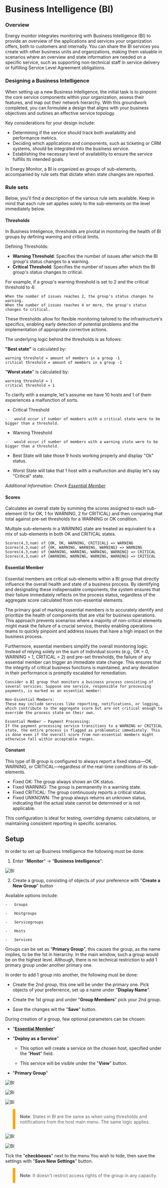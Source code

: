# Business Intelligence (BI)

### Overview

Energy monitor integrates monitoring with Business Intelligence (BI) to provide an overview of the applications and services your organization offers, both to customers and internally. You can share the BI services you create with other business units and organizations, making them valuable in scenarios where an overview and state information are needed on a specific service, such as supporting non-technical staff in service delivery or fulfilling Service Level Agreement obligations.

### Designing a Business Intelligence

When setting up a new Business Intelligence, the initial task is to pinpoint the core service components within your organization, assess their features, and map out their network hierarchy. With this groundwork completed, you can formulate a design that aligns with your business objectives and outlines an effective service topology.

Key considerations for your design include:

- Determining if the service should track both availability and performance metrics.
- Deciding which applications and components, such as ticketing or CRM systems, should be integrated into the business service.
- Establishing the necessary level of availability to ensure the service fulfills its intended goals.

In Energy Monitor, a BI is organized as groups of sub-elements, accompanied by rule sets that dictate when state changes are reported.

### Rule sets

Below, you'll find a description of the various rule sets available. Keep in mind that each rule set applies solely to the sub-elements on the level immediately below.

#### Thresholds

In Business Inteligence, thresholds are pivotal in monitoring the health of BI groups by defining warning and critical limits.

Defining Thresholds:

- **Warning Threshold**: Specifies the number of issues after which the BI group's status changes to a warning.
- **Critical Threshold**: Specifies the number of issues after which the BI group's status changes to critical.

For example, if a group's warning threshold is set to 2 and the critical threshold to 4:

    When the number of issues reaches 2, the group's status changes to warning.
    When the number of issues reaches 4 or more, the group's status changes to critical.

These thresholds allow for flexible monitoring tailored to the infrastructure's specifics, enabling early detection of potential problems and the implementation of appropriate corrective actions.

The underlying logic behind the thresholds is as follows:

**"Best state"** is calculated by:

```
warning threshold = amount of members in a group -1
critical threshold = amount of members in a group -1
```
"**Worst state**" is calculated by:
```
warning threshold = 1
critical threshold = 1
```

To clarify with a example, let's assume we have 10 hosts and 1 of them experiences a malfunction of sorts.

-    Critical Threshold

    -   would occur if number of members with a critical state were to be bigger than a threshold.      

-    Warning Threshold

    -   would occur if number of members with a warning state were to be bigger than a threshold. 

-   Best State will take those 9 hosts working properly and display "Ok" status. 

-   Worst State will take that 1 host with a malfunction and display let's say "Critical" state. 

_Additional Information: Check [Essential Member](#essential-member)_

#### Scores

Calculates an overall state by summing the scores assigned to each sub-element (0 for OK, 1 for WARNING, 2 for CRITICAL) and then comparing that total against pre-set thresholds for a WARNING or OK condition.

Multiple sub-elements in a WARNING state are treated as equivalent to a mix of sub-elements in both OK and CRITICAL states.

    Scores(4,3,num) of {OK, OK, WARNING, CRITICAL} => WARNING
    Scores(4,3,num) of {OK, WARNING, WARNING, WARNING} => WARNING 
    Scores(4,3,num) of {WARNING, WARNING, WARNING, WARNING} => CRITICAL
    Scores(4,3,num) of {WARNING, WARNING, WARNING, WARNING} => CRITICAL

#### Essential Member

Essential members are critical sub-elements within a BI group that directly influence the overall health and state of a business process. By identifying and designating these indispensable components, the system ensures that their failure immediately reflects on the process status, regardless of the aggregate score calculated from non-essential elements.

The primary goal of marking essential members is to accurately identify and prioritize the health of components that are vital for business operations. This approach prevents scenarios where a majority of non-critical elements might mask the failure of a crucial service, thereby enabling operations teams to quickly pinpoint and address issues that have a high impact on the business process.

Furthermore, essential members simplify the overall monitoring logic. Instead of relying solely on the sum of individual scores (e.g., OK = 0, WARNING = 1, CRITICAL = 2) and pre-set thresholds, the failure of any essential member can trigger an immediate state change. This ensures that the integrity of critical business functions is maintained, and any deviation in their performance is promptly escalated for remediation.

    Consider a BI group that monitors a business process consisting of several services. Suppose one service, responsible for processing payments, is marked as an essential member:

    Non-Essential Members:
    These may include services like reporting, notifications, or logging, which contribute to the aggregate score but are not critical enough to override the process state on their own.

    Essential Member – Payment Processing:
    If the payment processing service transitions to a WARNING or CRITICAL state, the entire process is flagged as problematic immediately. This is done even if the overall score from non-essential members might otherwise fall within acceptable ranges.

#### Constant

This type of BI group is configured to always report a fixed status—OK, WARNING, or CRITICAL—regardless of the real-time conditions of its sub-elements.

- Fixed OK: The group always shows an OK status.
- Fixed WARNING: The group is permanently in a warning state.
- Fixed CRITICAL: The group continuously reports a critical status.
- Fixed UNKNOWN:  The group always returns an unknown status, indicating that the actual state cannot be determined or is not applicable.

This configuration is ideal for testing, overriding dynamic calculations, or maintaining consistent reporting in specific scenarios.


## Setup

In order to set up Business Intelligence the following must be done:

1. Enter "**Monitor**" -> "**Business Intelligence**":

![BI](/media/05_00_02_01_Business_Intelligence.png)

2. Create a group, consisting of objects of your preference with "**Create a New Group**" button

Available options include:

    -   Groups

    -   Hostgroups

    -   Servicegroups
    
    -   Hosts

    -   Services

Groups can be set as "**Primary Group**", this causes the group, as the name implies, to be the 1st in hierarchy. In the main window, such a group would be on the highest level. Although, there is no technical restriction to add 1 primary group under another primary one. 

In order to add 1 group into another, the following must be done:

-   Create the 2nd group, this one will be under the primary one. Pick objects of your preferrence, set up a name under "**Display Name**".

-   Create the 1st group and under "**Group Members**" pick your 2nd group.

-   Save the changes wit the "**Save**" button.


During creation of a group, few optional parameters can be chosen:

-  "**[Essential Member](#essential-member)**"

-   "**Deploy as a Service**"

    -   This option will create a service on the chosen host, specified under the "**Host**" field. 

    -   This service will be visible under the "**View**" button.

-   "**Primary Group**"    


![BI](/media/05_00_02_02_Business_Intelligence.png)

![BI](/media/05_00_02_03_Business_Intelligence.png)

![BI](/media/05_00_02_04_Business_Intelligence.png)

<blockquote style="border-left: 8px solid orange; padding: 15px;"> <b>Note</b>: 
States in BI are the same as when using thresholds and notifications from the host main menu. The same logic applies. 
</blockquote>


![BI](/media/05_00_02_05_Business_Intelligence.png)

![BI](/media/05_00_02_06_Business_Intelligence.png)

Tick the "**checkboxes**" next to the menu You wish to hide, then save the settings with "**Save New Settings**" button.

<blockquote style="border-left: 8px solid orange; padding: 15px;"> <b>Note</b>: 
It doesn't restrict access rights of the group in any capacity. 
</blockquote>
<br>


